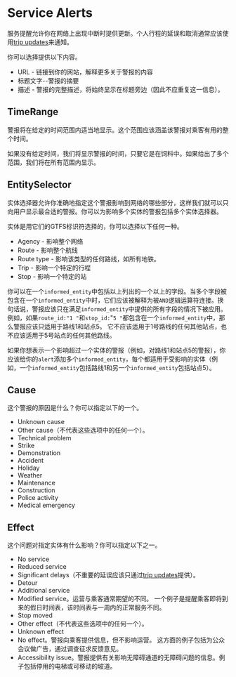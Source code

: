 # Service Alerts

服务提醒允许你在网络上出现中断时提供更新。个人行程的延误和取消通常应该使用[trip updates](trip-updates.md)来通知。

你可以选择提供以下内容。

*   URL - 链接到你的网站，解释更多关于警报的内容
*   标题文字--警报的摘要
*   描述 - 警报的完整描述，将始终显示在标题旁边（因此不应重复这一信息）。

## TimeRange

警报将在给定的时间范围内适当地显示。这个范围应该涵盖该警报对乘客有用的整个时间。

如果没有给定时间，我们将显示警报的时间，只要它是在饲料中。如果给出了多个范围，我们将在所有范围内显示。

## EntitySelector

实体选择器允许你准确地指定这个警报影响到网络的哪些部分，这样我们就可以只向用户显示最合适的警报。你可以为影响多个实体的警报包括多个实体选择器。

实体是用它们的GTFS标识符选择的，你可以选择以下任何一种。

*   Agency - 影响整个网络
*   Route - 影响整个航线
*   Route type - 影响该类型的任何路线，如所有地铁。
*   Trip - 影响一个特定的行程
*   Stop - 影响一个特定的站

你可以在一个`informed_entity`中包括以上列出的一个以上的字段。当多个字段被包含在一个`informed_entity`中时，它们应该被解释为被`AND`逻辑运算符连接。换句话说，警报应该只在满足`informed_entity`中提供的所有字段的情况下被应用。例如，如果`route_id:"1 "`和`stop_id:`"`5 "`都包含在一个`informed_entity`中，那么警报应该只适用于路线1和站点5。 它不应该适用于1号路线的任何其他站点，也不应该适用于5号站点的任何其他路线。

如果你想表示一个影响超过一个实体的警报（例如，对路线1和站点5的警报），你应该给你的`alert`添加多个`informed_entity`，每个都适用于受影响的实体（例如，一个`informed_entity`包括路线1和另一个`informed_entity`包括站点5）。

## Cause

这个警报的原因是什么？你可以指定以下的一个。

*   Unknown cause
*   Other cause（不代表这些选项中的任何一个）。
*   Technical problem
*   Strike
*   Demonstration
*   Accident
*   Holiday
*   Weather
*   Maintenance
*   Construction
*   Police activity
*   Medical emergency

## Effect

这个问题对指定实体有什么影响？你可以指定以下之一。

*   No service
*   Reduced service
*   Significant delays（不重要的延误应该只通过[trip updates](trip-updates.md)提供）。
*   Detour
*   Additional service
*   Modified service。运营与乘客通常期望的不同。 一个例子是提醒乘客即将到来的假日时间表，该时间表与一周内的正常服务不同。
*   Stop moved
*   Other effect（不代表这些选项中的任何一个）。
*   Unknown effect
*   No effect。警报向乘客提供信息，但不影响运营。 这方面的例子包括为公众会议做广告，通过调查征求反馈意见。
*   Accessibility issue。警报提供有关影响无障碍通道的无障碍问题的信息。例子包括停用的电梯或可移动的坡道。

